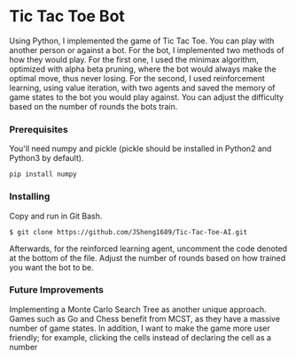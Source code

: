 # Tic Tac Toe Bot

Using Python, I implemented the game of Tic Tac Toe. You can play with another person or against a bot. For the bot, I implemented two methods of how they would play. For the first one, I used the minimax algorithm, optimized with alpha beta pruning, where the bot would always make the optimal move, thus never losing. For the second, I used reinforcement learning, using value iteration, with two agents and saved the memory of game states to the bot you would play against. You can adjust the difficulty based on the number of rounds the bots train.


### Prerequisites
You'll need numpy and pickle (pickle should be installed in Python2 and Python3 by default).

```
pip install numpy
```

### Installing
Copy and run in Git Bash.
```
$ git clone https://github.com/JSheng1689/Tic-Tac-Toe-AI.git
```
Afterwards, for the reinforced learning agent, uncomment the code denoted at the bottom of the file. Adjust the number of rounds based on how trained you want the bot to be.

### Future Improvements
Implementing a Monte Carlo Search Tree as another unique approach. Games such as Go and Chess benefit from MCST, as they have a massive number of game states.
In addition, I want to make the game more user friendly; for example, clicking the cells instead of declaring the cell as a number
